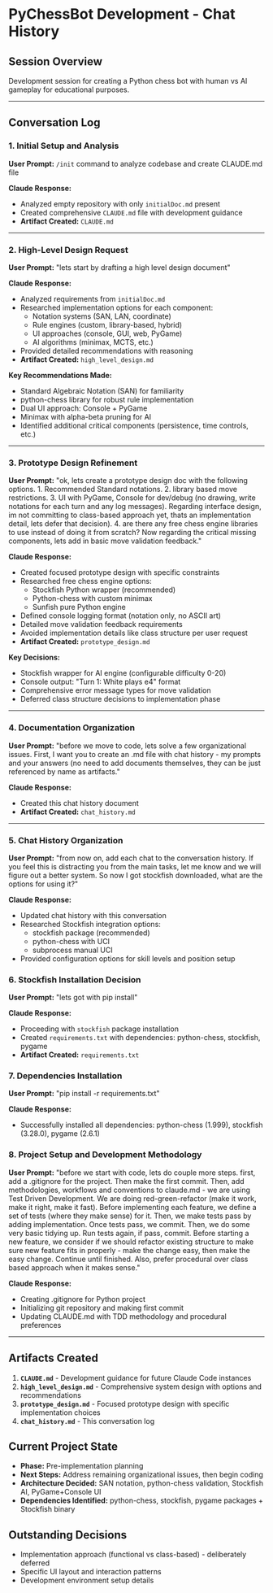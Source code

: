 # PyChessBot Development - Chat History

## Session Overview
Development session for creating a Python chess bot with human vs AI gameplay for educational purposes.

---

## Conversation Log

### 1. Initial Setup and Analysis

**User Prompt:** `/init` command to analyze codebase and create CLAUDE.md file

**Claude Response:** 
- Analyzed empty repository with only `initialDoc.md` present
- Created comprehensive `CLAUDE.md` file with development guidance
- **Artifact Created:** `CLAUDE.md`

---

### 2. High-Level Design Request

**User Prompt:** "lets start by drafting a high level design document"

**Claude Response:**
- Analyzed requirements from `initialDoc.md` 
- Researched implementation options for each component:
  - Notation systems (SAN, LAN, coordinate)
  - Rule engines (custom, library-based, hybrid)
  - UI approaches (console, GUI, web, PyGame)
  - AI algorithms (minimax, MCTS, etc.)
- Provided detailed recommendations with reasoning
- **Artifact Created:** `high_level_design.md`

**Key Recommendations Made:**
- Standard Algebraic Notation (SAN) for familiarity
- python-chess library for robust rule implementation
- Dual UI approach: Console + PyGame
- Minimax with alpha-beta pruning for AI
- Identified additional critical components (persistence, time controls, etc.)

---

### 3. Prototype Design Refinement

**User Prompt:** "ok, lets create a prototype design doc with the following options. 1. Recommended Standard notations. 2. library based move restrictions. 3. UI with PyGame, Console for dev/debug (no drawing, write notations for each turn and any log messages). Regarding interface design, im not committing to class-based approach yet, thats an implementation detail, lets defer that decision). 4. are there any free chess engine libraries to use instead of doing it from scratch? Now regarding the critical missing components, lets add in basic move validation feedback."

**Claude Response:**
- Created focused prototype design with specific constraints
- Researched free chess engine options:
  - Stockfish Python wrapper (recommended)
  - Python-chess with custom minimax
  - Sunfish pure Python engine
- Defined console logging format (notation only, no ASCII art)
- Detailed move validation feedback requirements
- Avoided implementation details like class structure per user request
- **Artifact Created:** `prototype_design.md`

**Key Decisions:**
- Stockfish wrapper for AI engine (configurable difficulty 0-20)
- Console output: "Turn 1: White plays e4" format
- Comprehensive error message types for move validation
- Deferred class structure decisions to implementation phase

---

### 4. Documentation Organization

**User Prompt:** "before we move to code, lets solve a few organizational issues. First, I want you to create an .md file with chat history - my prompts and your answers (no need to add documents themselves, they can be just referenced by name as artifacts."

**Claude Response:**
- Created this chat history document
- **Artifact Created:** `chat_history.md`

---

### 5. Chat History Organization

**User Prompt:** "from now on, add each chat to the conversation history. If you feel this is distracting you from the main tasks, let me know and we will figure out a better system. So now I got stockfish downloaded, what are the options for using it?"

**Claude Response:**
- Updated chat history with this conversation
- Researched Stockfish integration options:
  - stockfish package (recommended)
  - python-chess with UCI
  - subprocess manual UCI
- Provided configuration options for skill levels and position setup

### 6. Stockfish Installation Decision

**User Prompt:** "lets got with pip install"

**Claude Response:**
- Proceeding with `stockfish` package installation
- Created `requirements.txt` with dependencies: python-chess, stockfish, pygame
- **Artifact Created:** `requirements.txt`

### 7. Dependencies Installation

**User Prompt:** "pip install -r requirements.txt"

**Claude Response:**
- Successfully installed all dependencies: python-chess (1.999), stockfish (3.28.0), pygame (2.6.1)

### 8. Project Setup and Development Methodology

**User Prompt:** "before we start with code, lets do couple more steps. first, add a .gitignore for the project. Then make the first commit. Then, add methodologies, workflows and conventions to claude.md - we are using Test Driven Development. We are doing red-green-refactor (make it work, make it right, make it fast). Before implementing each feature, we define a set of tests (where they make sense) for it. Then, we make tests pass by adding implementation. Once tests pass, we commit. Then, we do some very basic tidying up. Run tests again, if pass, commit. Before starting a new feature, we consider if we should refactor existing structure to make sure new feature fits in properly - make the change easy, then make the easy change. Continue until finished. Also, prefer procedural over class based approach when it makes sense."

**Claude Response:**
- Creating .gitignore for Python project
- Initializing git repository and making first commit
- Updating CLAUDE.md with TDD methodology and procedural preferences

---

## Artifacts Created

1. **`CLAUDE.md`** - Development guidance for future Claude Code instances
2. **`high_level_design.md`** - Comprehensive system design with options and recommendations  
3. **`prototype_design.md`** - Focused prototype design with specific implementation choices
4. **`chat_history.md`** - This conversation log

## Current Project State

- **Phase:** Pre-implementation planning
- **Next Steps:** Address remaining organizational issues, then begin coding
- **Architecture Decided:** SAN notation, python-chess validation, Stockfish AI, PyGame+Console UI
- **Dependencies Identified:** python-chess, stockfish, pygame packages + Stockfish binary

## Outstanding Decisions

- Implementation approach (functional vs class-based) - deliberately deferred
- Specific UI layout and interaction patterns
- Development environment setup details